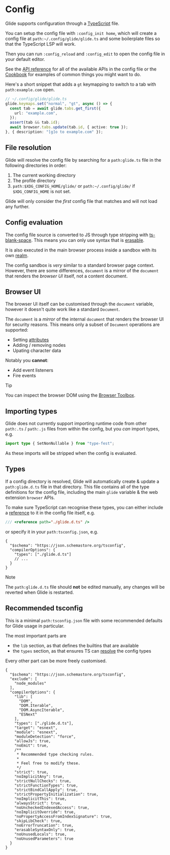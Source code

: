 # Config

Glide supports configuration through a [TypeScript](#config-evaluation) file.

You can setup the config file with `:config_init home`, which will create a config file at `path:~/.config/glide/glide.ts` and some boilerplate files so that the TypeScript LSP will work.

Then you can run `:config_reload` and `:config_edit` to open the config file in your default editor.

See the [API reference](api.md) for all of the available APIs in the config file or the [Cookbook](cookbook.md) for examples of common things you might want to do.

Here's a short snippet that adds a `gt` keymapping to switch to a tab with `path:example.com` open.

```typescript
// ~/.config/glide/glide.ts
glide.keymaps.set("normal", "gt", async () => {
  const tab = await glide.tabs.get_first({
    url: "example.com",
  });
  assert(tab && tab.id);
  await browser.tabs.update(tab.id, { active: true });
}, { description: "[g]o to example.com" });
```

## File resolution

Glide will resolve the config file by searching for a `path:glide.ts` file in the following directories in order:

1. The current working directory
2. The profile directory
3. `path:$XDG_CONFIG_HOME/glide/` or `path:~/.config/glide/` if `$XDG_CONFIG_HOME` is not set.

Glide will only consider the _first_ config file that matches and will not load any further.

## Config evaluation

The config file source is converted to JS through type stripping with [ts-blank-space](https://bloomberg.github.io/ts-blank-space/). This means you can only use syntax that is [erasable](https://www.typescriptlang.org/docs/handbook/release-notes/typescript-5-8.html#the---erasablesyntaxonly-option).

It is also executed in the main browser process inside a sandbox with its own [realm](https://developer.mozilla.org/en-US/docs/Web/JavaScript/Reference/Execution_model#realms).

The config sandbox is _very_ similar to a standard browser page context. However, there are some differences, `document` is a mirror of the `document` that renders the _browser UI_ itself, not a content document.

## Browser UI

The browser UI itself can be customised through the `document` variable, however it doesn't quite work like a standard `Document`.

The `document` is a _mirror_ of the internal `document` that renders the browser UI for security reasons. This means only a subset of `Document` operations are supported:

- Setting [attributes](https://developer.mozilla.org/en-US/docs/Web/HTML/Reference/Attributes)
- Adding / removing nodes
- Upating character data

Notably you **cannot**:

- Add event listeners
- Fire events

> [!TIP]
> You can inspect the browser DOM using the [Browser Toolbox](https://firefox-source-docs.mozilla.org/devtools-user/browser_toolbox/index.html).

## Importing types

Glide does not currently support importing runtime code from other `path:.ts` / `path:.js` files from within the config, but you _can_ import types, e.g.

```typescript
import type { SetNonNullable } from "type-fest";
```

As these imports will be stripped when the config is evaluated.

## Types

If a config directory is resolved, Glide will automatically create & update a `path:glide.d.ts` file in that directory. This file contains all of the type definitions for the config file, including the main `glide` variable & the web extension `browser` APIs.

To make sure TypeScript can recognise these types, you can either include a [reference](https://www.typescriptlang.org/docs/handbook/triple-slash-directives.html) to it in the config file itself, e.g.

```typescript {% check="false" %}
/// <reference path="./glide.d.ts" />
```

or specify it in your `path:tsconfig.json`, e.g.

```jsonc
{
  "$schema": "https://json.schemastore.org/tsconfig",
  "compilerOptions": {
    "types": ["./glide.d.ts"]
    // ...
  }
}
```

> [!NOTE]
> The `path:glide.d.ts` file should **not** be edited manually, any changes will be reverted when Glide is restarted.

## Recommended tsconfig

This is a minimal `path:tsconfig.json` file with some recommended defaults for Glide usage in particular.

The most important parts are

- the `lib` section, as that defines the builtins that are available
- the `types` section, as that ensures TS can [resolve](#types) the config types

Every other part can be more freely customised.

```jsonc
{
  "$schema": "https://json.schemastore.org/tsconfig",
  "exclude": [
    "node_modules"
  ],
  "compilerOptions": {
    "lib": [
      "DOM",
      "DOM.Iterable",
      "DOM.AsyncIterable",
      "ESNext"
    ],
    "types": ["./glide.d.ts"],
    "target": "esnext",
    "module": "esnext",
    "moduleDetection": "force",
    "allowJs": true,
    "noEmit": true,
    /**
     * Recommended type checking rules.
     *
     * Feel free to modify these.
     */
    "strict": true,
    "noImplicitAny": true,
    "strictNullChecks": true,
    "strictFunctionTypes": true,
    "strictBindCallApply": true,
    "strictPropertyInitialization": true,
    "noImplicitThis": true,
    "alwaysStrict": true,
    "noUncheckedIndexedAccess": true,
    "noImplicitOverride": true,
    "noPropertyAccessFromIndexSignature": true,
    "skipLibCheck": true,
    "noErrorTruncation": true,
    "erasableSyntaxOnly": true,
    "noUnusedLocals": true,
    "noUnusedParameters": true
  }
}
```

